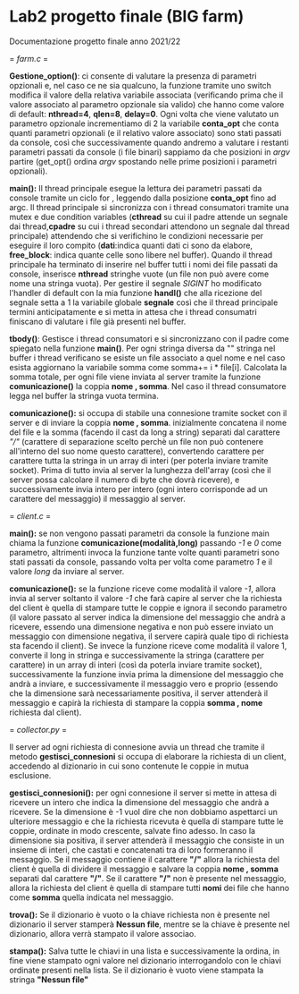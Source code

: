 # Lab2 progetto finale (BIG farm)
Documentazione progetto finale anno 2021/22

 
= *farm.c* =

**Gestione_option()**: ci consente di valutare la presenza di parametri opzionali e, nel caso ce ne sia qualcuno, la funzione tramite uno switch modifica il valore della relativa variabile associata (verificando prima che il valore associato al parametro opzionale sia valido) che hanno come valore di default: **nthread=4**, **qlen=8**, **delay=0**. Ogni volta che viene valutato un parametro opzionale incrementiamo di 2 la variabile **conta_opt** che conta quanti parametri opzionali (e il relativo valore associato) sono stati passati da console, così che successivamente quando andremo a valutare i restanti parametri passati da console (i file binari) sappiamo da che posizioni in *argv* partire (get_opt() ordina *argv* spostando nelle prime posizioni i parametri opzionali).

**main():** Il thread principale esegue la lettura dei parametri passati da console tramite un ciclo for , leggendo dalla posizione **conta_opt** fino ad argc. Il thread principale si sincronizza con i thread consumatori tramite una mutex e due condition variables (**cthread** su cui il padre attende un segnale dai thread,**cpadre** su cui i thread secondari attendono un segnale dal thread principale) attendendo che si verifichino le condizioni necessarie per eseguire il loro compito (**dati**:indica quanti dati ci sono da elabore, **free_block**: indica quante celle sono libere nel buffer). Quando il thread principale ha terminato di inserire nel buffer tutti i nomi dei file passati da console, inserisce **nthread** stringhe vuote (un file non può avere come nome una stringa vuota).
Per gestire il segnale *SIGINT* ho modificato l'handler di default con la mia funzione **handl()** che alla ricezione del segnale setta a 1 la variabile globale **segnale** così che il thread principale termini anticipatamente e si metta in attesa che i thread consumatri finiscano di valutare i file già presenti nel buffer.

**tbody()**: Gestisce i thread consumatori e si sincronizzano con il padre come spiegato nella funzione **main()**. Per ogni stringa diversa da "" stringa nel buffer i thread verificano se esiste un file associato a quel nome e nel caso esista aggiornano la variabile somma come somma+= i * file[i]. Calcolata la somma totale, per ogni file viene inviata al server tramite la funzione **comunicazione()** la coppia **nome , somma**. Nel caso il thread consumatore legga nel buffer la stringa vuota termina.

**comunicazione():** si occupa di stabile una connesione tramite socket con il server e di inviare la coppia **nome , somma**. inizialmente concatena il nome del file e la somma (facendo il cast da long a string) separati dal carattere *"/"* (carattere di separazione scelto perchè un file non può contenere all'interno del suo nome questo carattere), convertendo carattere per carattere tutta la stringa in un array di interi (per poterla inviare tramite socket). Prima di tutto invia al server la lunghezza dell'array (così che il server possa calcolare il numero di byte che dovrà ricevere), e successivamente invia intero per intero (ogni intero corrisponde ad un carattere del messaggio) il messaggio al server.

= *client.c* =

**main():** se non vengono passati parametri da console la funzione main chiama la funzione **comunicazione(modalità,long)** passando *-1* e *0* come parametro, altrimenti invoca la funzione tante volte quanti parametri sono stati passati da console, passando volta per volta come parametro *1* e il valore *long* da inviare al server.

**comunicazione():** se la funzione riceve come modalità il valore *-1*, allora invia al server soltanto il valore *-1* che farà capire al server che la richiesta del client è quella di stampare tutte le coppie e ignora il secondo parametro (il valore passato al server indica la dimensione del messaggio che andrà a ricevere, essendo una dimensione negativa e non può essere inviato un messaggio con dimensione negativa, il servere capirà quale tipo di richiesta sta facendo il client). Se invece la funzione riceve come modalità il valore 1, converte il long in stringa e successivamente la stringa (carattere per carattere) in un array di interi (così da poterla inviare tramite socket), successivamente la funzione invia prima la dimensione del messaggio che andrà a inviare, e successivamente il messaggio vero e proprio (essendo che la dimensione sarà necessariamente positiva, il server attenderà il messaggio e capirà la richiesta di stampare la coppia **somma , nome** richiesta dal client).

= *collector.py* =

Il server ad ogni richiesta di connesione avvia un thread che tramite il metodo **gestisci_connesioni** si occupa di elaborare la richiesta di un client, accedendo al dizionario in cui sono contenute le coppie in mutua esclusione.

**gestisci_connesioni():** per ogni connesione il server si mette in attesa di ricevere un intero che indica la dimensione del messaggio che andrà a ricevere. Se la dimensione è -1 vuol dire che non dobbiamo aspettarci un ulteriore messaggio e che la richiesta ricevuta è quella di stampare tutte le coppie, ordinate in modo crescente, salvate fino adesso. In caso la dimensione sia positiva, il server attenderà il messaggio che consiste in un insieme di interi, che castati e concatenati tra di loro formeranno il messaggio. Se il messaggio contiene il carattere **"/"** allora la richiesta del client è quella di dividere il messaggio e salvare la coppia **nome , somma** separati dal carattere **"/"**. Se il carattere **"/"** non è presente nel messaggio, allora la richiesta del client è quella di stampare tutti **nomi** dei file che hanno come **somma** quella indicata nel messaggio.

**trova():** Se il dizionario è vuoto o la chiave richiesta non è presente nel dizionario il server stamperà **Nessun file**, mentre se la chiave è presente nel dizionario, allora verrà stampato il valore associao.

**stampa():** Salva tutte le chiavi in una lista e successivamente la ordina, in fine viene stampato ogni valore nel dizionario interrogandolo con le chiavi ordinate presenti nella lista. Se il dizionario è vuoto viene stampata la stringa **"Nessun file"**
